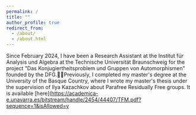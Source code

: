 ```yaml
---
permalink: /
title: ""
author_profile: true
redirect_from: 
  - /about/
  - /about.html
---
```


Since February 2024, I have been a Research Assistant at the Institut für Analysis und Algebra at the Technische Universität Braunschweig for the project "Das Konjugiertheitsproblem und Gruppen von Automorphismen" founded by the DFG.Previously, I completed my master's degree at the University of the Basque Country, where I wrote my master's thesis under the supervision of Ilya Kazachkov about Parafree Residually Free groups. It is available [here](https://academica-e.unavarra.es/bitstream/handle/2454/44407/TFM.pdf?sequence=1&isAllowed=y
